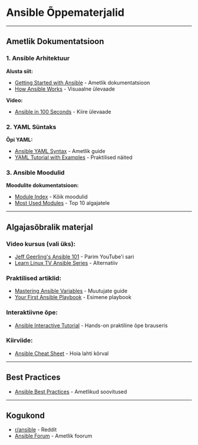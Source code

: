 # Ansible Õppematerjalid


---

## Ametlik Dokumentatsioon

### 1. Ansible Arhitektuur
**Alusta siit:**
- [Getting Started with Ansible](https://docs.ansible.com/ansible/latest/getting_started/index.html) - Ametlik dokumentatsioon
- [How Ansible Works](https://www.ansible.com/overview/how-ansible-works) - Visuaalne ülevaade

**Video:**
- [Ansible in 100 Seconds](https://www.youtube.com/watch?v=xRMPKQweySE) - Kiire ülevaade

### 2. YAML Süntaks
**Õpi YAML:**
- [Ansible YAML Syntax](https://docs.ansible.com/ansible/latest/reference_appendices/YAMLSyntax.html) - Ametlik guide
- [YAML Tutorial with Examples](https://spacelift.io/blog/yaml) - Praktilised näited

### 3. Ansible Moodulid
**Moodulite dokumentatsioon:**
- [Module Index](https://docs.ansible.com/ansible/latest/collections/index.html) - Kõik moodulid
- [Most Used Modules](https://opensource.com/article/19/9/must-know-ansible-modules) - Top 10 algajatele

---

## Algajasõbralik materjal

### Video kursus (vali üks):
- [Jeff Geerling's Ansible 101](https://www.youtube.com/playlist?list=PL2_OBreMn7FqZkvMYt6ATmgC0KAGGJNAN) - Parim YouTube'i sari
- [Learn Linux TV Ansible Series](https://www.youtube.com/playlist?list=PLT98CRl2KxKEUHie1m24-wkyHpEsa4Y70) - Alternatiiv

### Praktilised artiklid:
- [Mastering Ansible Variables](https://www.env0.com/blog/mastering-ansible-variables-practical-guide-with-examples) - Muutujate guide
- [Your First Ansible Playbook](https://www.redhat.com/sysadmin/first-ansible-playbook) - Esimene playbook

### Interaktiivne õpe:
- [Ansible Interactive Tutorial](https://killercoda.com/ansible) - Hands-on praktiline õpe brauseris

### Kiirviide:
- [Ansible Cheat Sheet](https://devhints.io/ansible) - Hoia lahti kõrval

---

## Best Practices
- [Ansible Best Practices](https://docs.ansible.com/ansible/latest/tips_tricks/ansible_tips_tricks.html) - Ametlikud soovitused

---

## Kogukond
- [r/ansible](https://www.reddit.com/r/ansible/) - Reddit
- [Ansible Forum](https://forum.ansible.com/) - Ametlik foorum
